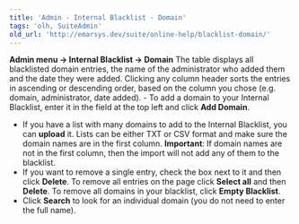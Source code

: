 ```yaml
---
title: 'Admin - Internal Blacklist - Domain'
tags: 'olh, SuiteAdmin'
old_url: 'http://emarsys.dev/suite/online-help/blacklist-domain/'
---
```


**Admin menu -> Internal Blacklist -> Domain** The table displays all blacklisted domain entries, the name of the administrator who added them and the date they were added. Clicking any column header sorts the entries in ascending or descending order, based on the column you chose (e.g. domain, administrator, date added). - To add a domain to your Internal Blacklist, enter it in the field at the top left and click **Add Domain**.
- If you have a list with many domains to add to the Internal Blacklist, you can **upload** it. Lists can be either TXT or CSV format and make sure the domain names are in the first column. **Important**: If domain names are not in the first column, then the import will not add any of them to the blacklist.
- If you want to remove a single entry, check the box next to it and then click **Delete**. To remove all entries on the page click **Select all** and then **Delete**. To remove all domains in your blacklist, click **Empty Blacklist**.
- Click **Search** to look for an individual domain (you do not need to enter the full name).